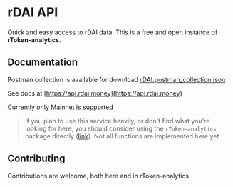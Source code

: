 # rDAI API

Quick and easy access to rDAI data. This is a free and open instance of <b>rToken-analytics</b>.

## Documentation

Postman collection is available for download [rDAI.postman_collection.json]("./rDAI.postman_collection")

See docs at [https://api.rdai.money](https://api.rdai.money)

Currently only Mainnet is supported

> If you plan to use this service heavily, or don't find what you're looking for here, you should consider using the `rToken-analytics` package directly ([link](https://github.com/rtoken-project/rtoken-analytics)). Not all functions are implemented here yet.

## Contributing

Contributions are welcome, both here and in rToken-analytics.
